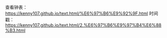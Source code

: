 查看钟表：https://kenny107.github.io/text.html/%E6%97%B6%E9%92%9F.html
时间戳：https://kenny107.github.io/text.html/2.%E6%97%B6%E9%97%B4%E6%88%B3.html
